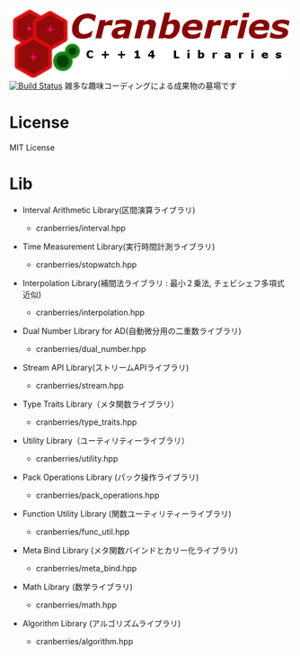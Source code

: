 ![logo](https://github.com/LoliGothick/Cranberries/blob/master/icon/logo_with_txt.png)
[![Build Status](https://travis-ci.org/LoliGothick/Cranberries.svg?branch=master)](https://travis-ci.org/LoliGothick/Cranberries)
雑多な趣味コーディングによる成果物の墓場です

# License

MIT License

# Lib

- Interval Arithmetic Library(区間演算ライブラリ)
  - cranberries/interval.hpp

- Time Measurement Library(実行時間計測ライブラリ)
  - cranberries/stopwatch.hpp

- Interpolation Library(補間法ライブラリ : 最小２乗法, チェビシェフ多項式近似)
  - cranberries/interpolation.hpp

- Dual Number Library for AD(自動微分用の二重数ライブラリ)
  - cranberries/dual_number.hpp

- Stream API Library(ストリームAPIライブラリ)
  - cranberries/stream.hpp

- Type Traits Library（メタ関数ライブラリ）
  - cranberries/type_traits.hpp

- Utility Library（ユーティリティーライブラリ）
  - cranberries/utility.hpp

- Pack Operations Library (パック操作ライブラリ)
  - cranberries/pack_operations.hpp

- Function Utility Library (関数ユーティリティーライブラリ)
  - cranberries/func_util.hpp

- Meta Bind Library (メタ関数バインドとカリー化ライブラリ)
  - cranberries/meta_bind.hpp

- Math Library (数学ライブラリ)
  - cranberries/math.hpp

- Algorithm Library (アルゴリズムライブラリ)
  - cranberries/algorithm.hpp
